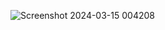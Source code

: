 ![Screenshot 2024-03-15 004208](https://github.com/Bt08s/PYNet/assets/68190921/0b3fd33c-2261-45e5-ad31-de5064d7f7ca)

